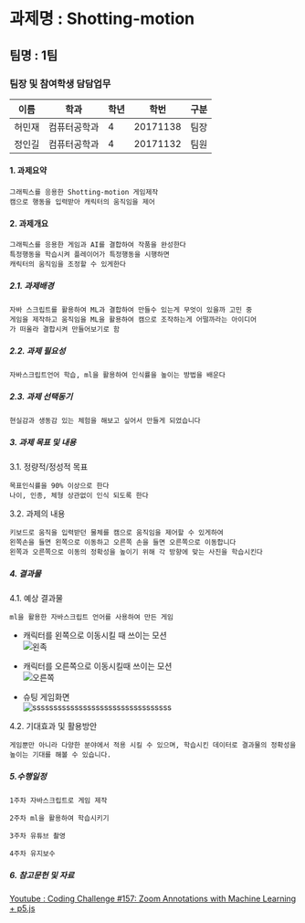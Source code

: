 #  과제명 : Shotting-motion
## 팀명 : 1팀
### 팀장 및 참여학생 담담업무
| 이름  | 학과  | 학년  | 학번 | 구분 |
|---|---|---|---|---|
| 허민재  | 컴퓨터공학과  | 4  |  20171138 | 팀장 |
| 정인길  | 컴퓨터공학과  | 4  |  20171132 | 팀원  |

#### 1. 과제요약
```
그래픽스를 응용한 Shotting-motion 게임제작
캠으로 행동을 입력받아 캐릭터의 움직임을 제어
```

#### 2. 과제개요
```
그래픽스를 응용한 게임과 AI를 결합하여 작품을 완성한다 
특정행동을 학습시켜 플레이어가 특정행동을 시행하면 
캐릭터의 움직임을 조정할 수 있게한다
```

##### 2.1. 과제배경
```
자바 스크립트를 활용하여 ML과 결합하여 만들수 있는게 무엇이 있을까 고민 중
게임을 제작하고 움직임을 ML을 활용하여 캠으로 조작하는게 어떨까라는 아이디어
가 떠올라 결합시켜 만들어보기로 함
```

##### 2.2. 과제 필요성
```
자바스크립트언어 학습, ml을 활용하여 인식률을 높이는 방법을 배운다
```


##### 2.3. 과제 선택동기
```
현실감과 생동감 있는 체험을 해보고 싶어서 만들게 되었습니다

```

##### 3. 과제 목표 및 내용

3.1. 정량적/정성적 목표
```
목표인식률을 90% 이상으로 한다
나이, 인종, 체형 상관없이 인식 되도록 한다
```

3.2. 과제의 내용
```
키보드로 움직을 입력받던 물체를 캠으로 움직임을 제어할 수 있게하여
왼쪽손을 들면 왼쪽으로 이동하고 오른쪽 손을 들면 오른쪽으로 이동합니다
왼쪽과 오른쪽으로 이동의 정확성을 높이기 위해 각 방향에 맞는 사진을 학습시킨다
```

##### 4. 결과물

4.1. 예상 결과물
```
ml을 활용한 자바스크립트 언어를 사용하여 만든 게임
```
* 캐릭터를 왼쪽으로 이동시킬 때 쓰이는 모션   
![왼족](https://user-images.githubusercontent.com/62560931/168778113-a3c04569-5f1a-49c1-b299-de6b18e8d79e.PNG)

* 캐릭터를 오른쪽으로 이동시킬때 쓰이는 모션   
![오른쪽](https://user-images.githubusercontent.com/62560931/168778122-6084e410-ea2a-4014-9c71-9cbe480202b3.PNG)

* 슈팅 게임화면      
![sssssssssssssssssssssssssssssssss](https://user-images.githubusercontent.com/62560931/168778682-a1d1fe81-345b-438c-873e-9a2e83b65399.PNG)



4.2. 기대효과 및 활용방안
```
게임뿐만 아니라 다양한 분야에서 적용 시킬 수 있으며, 학습시킨 데이터로 결과물의 정확성을 높이는 기대를 해볼 수 있습니다. 
```

##### 5.수행일정
```
1주차 자바스크립트로 게임 제작 

2주차 ml을 활용하여 학습시키기

3주차 유튜브 촬영

4주차 유지보수
```

##### 6. 참고문헌 및 자료

[Youtube : Coding Challenge #157: Zoom Annotations with Machine Learning + p5.js](https://www.youtube.com/watch?v=9z9mbiOZqSs&t=799s)






